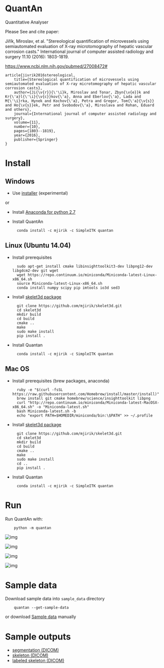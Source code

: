 # QuantAn
Quantitative Analyser

Please See and cite paper:

Jiřík, Miroslav, et al. "Stereological quantification of microvessels using semiautomated evaluation of X-ray microtomography of hepatic vascular corrosion casts." International journal of computer assisted radiology and surgery 11.10 (2016): 1803-1819.

https://www.ncbi.nlm.nih.gov/pubmed/27008472#

    article{jivrik2016stereological,
        title={Stereological quantification of microvessels using semiautomated evaluation of X-ray microtomography of hepatic vascular corrosion casts},
        author={Ji{\v{r}}{\'\i}k, Miroslav and Tonar, Zbyn{\v{e}}k and Kr{\'a}l{\'\i}{\v{c}}kov{\'a}, Anna and Eberlov{\'a}, Lada and M{\'\i}rka, Hynek and Kochov{\'a}, Petra and Gregor, Tom{\'a}{\v{s}} and Ho{\v{s}}ek, Petr and Svobodov{\'a}, Miroslava and Rohan, Eduard and others},
        journal={International journal of computer assisted radiology and surgery},
        volume={11},
        number={10},
        pages={1803--1819},
        year={2016},
        publisher={Springer}
    }

# Install

## Windows 
 
* Use [installer](http://147.228.240.61/queetech/install/setup_quantan.exe)
  (experimental)

or

* Install [Anaconda for python 2.7](https://www.continuum.io/downloads) 
* Install QuantAn

        conda install -c mjirik -c SimpleITK quantan



## Linux (Ubuntu 14.04)

* Install prerequisites

        sudo apt-get install cmake libinsighttoolkit3-dev libpng12-dev libgdcm2-dev git wget
        wget https://repo.continuum.io/miniconda/Miniconda-latest-Linux-x86_64.sh
        source Miniconda-latest-Linux-x86_64.sh
        conda install numpy scipy pip imtools io3d sed3
        
* Install [skelet3d package](https://github.com/mjirik/skelet3d)

        git clone https://github.com/mjirik/skelet3d.git
        cd skelet3d
        mkdir build
        cd build 
        cmake ..
        make 
        sudo make install
        pip install .

* Install Quantan

        conda install -c mjirik -c SimpleITK quantan

    
## Mac OS   

* Install prerequisites (brew packages, anaconda)

        ruby -e "$(curl -fsSL https://raw.githubusercontent.com/Homebrew/install/master/install)"
        brew install git cmake homebrew/science/insighttoolkit libpng
        curl "http://repo.continuum.io/miniconda/Miniconda-latest-MacOSX-x86_64.sh" -o "Miniconda-latest.sh"
        bash Miniconda-latest.sh -b
        echo "export PATH=$HOMEDIR/miniconda/bin:\$PATH" >> ~/.profile
        
        
* Install [skelet3d package](https://github.com/mjirik/skelet3d)

        git clone https://github.com/mjirik/skelet3d.git
        cd skelet3d
        mkdir build
        cd build 
        cmake ..
        make 
        sudo make install
        cd ..
        pip install .

* Install Quantan

        conda install -c mjirik -c SimpleITK quantan
# Run 

Run QuantAn with:

        python -m quantan

![img](http://147.228.240.61/queetech/www/quantan01.png)

![img](http://147.228.240.61/queetech/www/quantan03.png)

![img](http://147.228.240.61/queetech/www/quantan08.png)

![img](http://147.228.240.61/queetech/www/quantan10.png)

# Sample data

Download sample data into `sample_data` directory

        quantan --get-sample-data


or download [Sample data](http://147.228.240.61/queetech/sample-data/biodur_sample.zip) manually


# Sample outputs

* [segmentation (DICOM)](http://147.228.240.61/queetech/www/segmentation.dcm)
* [skeleton (DICOM)](http://147.228.240.61/queetech/www/skeleton.dcm)
* [labeled skeleton (DICOM)](http://147.228.240.61/queetech/www/labeled_skeleton.dcm)
